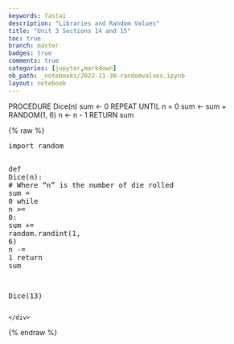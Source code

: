 ```yaml
---
keywords: fastai
description: "Libraries and Random Values"
title: "Unit 3 Sections 14 and 15"
toc: true
branch: master
badges: true
comments: true
categories: [jupyter,markdown]
nb_path: _notebooks/2022-11-30-randomvalues.ipynb
layout: notebook
---
```


<!--
#################################################
### THIS FILE WAS AUTOGENERATED! DO NOT EDIT! ###
#################################################
# file to edit: _notebooks/2022-11-30-randomvalues.ipynb
-->

<div class="container" id="notebook-container">
        
<div class="cell border-box-sizing text_cell rendered"><div class="inner_cell">
<div class="text_cell_render border-box-sizing rendered_html">
<p>PROCEDURE Dice(n)
    sum ← 0
    REPEAT UNTIL n = 0
        sum ← sum + RANDOM(1, 6)
        n ← n - 1
    RETURN sum</p>

</div>
</div>
</div>
    {% raw %}
    
<div class="cell border-box-sizing code_cell rendered">
<div class="input">

<div class="inner_cell">
    <div class="input_area">
<div class=" highlight hl-ipython3"><pre><span></span><span class="kn">import</span> <span class="nn">random</span>

<span class="k">def</span> <span class="nf">Dice</span><span class="p">(</span><span class="n">n</span><span class="p">):</span> <span class="c1"># Where “n” is the number of die rolled</span>
	<span class="nb">sum</span> <span class="o">=</span> <span class="mi">0</span>
	<span class="k">while</span> <span class="n">n</span> <span class="o">&gt;=</span> <span class="mi">0</span><span class="p">:</span>
		<span class="nb">sum</span> <span class="o">+=</span> <span class="n">random</span><span class="o">.</span><span class="n">randint</span><span class="p">(</span><span class="mi">1</span><span class="p">,</span> <span class="mi">6</span><span class="p">)</span>
		<span class="n">n</span> <span class="o">-=</span> <span class="mi">1</span>
	<span class="k">return</span> <span class="nb">sum</span>

<span class="n">Dice</span><span class="p">(</span><span class="mi">13</span><span class="p">)</span>
</pre></div>

    </div>
</div>
</div>

</div>
    {% endraw %}

</div>
 

